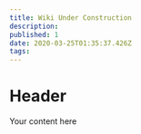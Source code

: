 ```yaml
---
title: Wiki Under Construction
description: 
published: 1
date: 2020-03-25T01:35:37.426Z
tags: 
---
```


# Header
Your content here